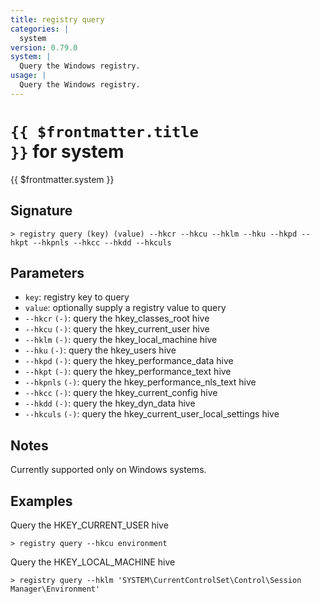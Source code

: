 ```yaml
---
title: registry query
categories: |
  system
version: 0.79.0
system: |
  Query the Windows registry.
usage: |
  Query the Windows registry.
---
```


# <code>{{ $frontmatter.title }}</code> for system

<div class='command-title'>{{ $frontmatter.system }}</div>

## Signature

```> registry query (key) (value) --hkcr --hkcu --hklm --hku --hkpd --hkpt --hkpnls --hkcc --hkdd --hkculs```

## Parameters

 -  `key`: registry key to query
 -  `value`: optionally supply a registry value to query
 -  `--hkcr` `(-)`: query the hkey_classes_root hive
 -  `--hkcu` `(-)`: query the hkey_current_user hive
 -  `--hklm` `(-)`: query the hkey_local_machine hive
 -  `--hku` `(-)`: query the hkey_users hive
 -  `--hkpd` `(-)`: query the hkey_performance_data hive
 -  `--hkpt` `(-)`: query the hkey_performance_text hive
 -  `--hkpnls` `(-)`: query the hkey_performance_nls_text hive
 -  `--hkcc` `(-)`: query the hkey_current_config hive
 -  `--hkdd` `(-)`: query the hkey_dyn_data hive
 -  `--hkculs` `(-)`: query the hkey_current_user_local_settings hive

## Notes
Currently supported only on Windows systems.
## Examples

Query the HKEY_CURRENT_USER hive
```nu
> registry query --hkcu environment

```

Query the HKEY_LOCAL_MACHINE hive
```nu
> registry query --hklm 'SYSTEM\CurrentControlSet\Control\Session Manager\Environment'

```
